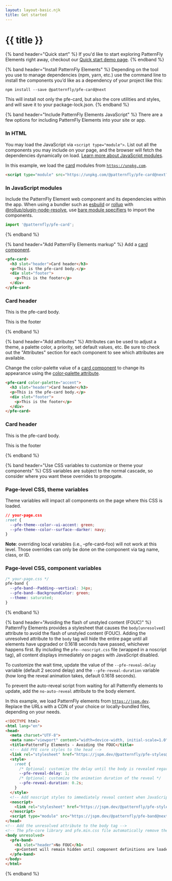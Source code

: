 ```yaml
---
layout: layout-basic.njk
title: Get started
---
```


<pfe-band class="header" use-grid>
  <h1 slot="header">{{ title }}</h1>
</pfe-band>

{% band header="Quick start" %}
  If you'd like to start exploring PatternFly Elements right away, checkout our [Quick start demo page](/quick-start).
{% endband %}

{% band header="Install PatternFly Elements" %}
  Depending on the tool you use to manage dependencies (npm, yarn, etc.) use the command line to install the components
  you’d like as a dependency of your project like this:

  ```shell
  npm install --save @patternfly/pfe-card@next
  ```

  This will install not only the pfe-card, but also the core utilities and styles,
  and will save it to your package-lock.json.
{% endband %}

{% band header="Include PatternFly Elements JavaScript" %}
  There are a few options for including PatternFly Elements into your site or app.

  ### In HTML
  You may load the JavaScript via `<script type="module">`. List out all the components you may include on your page,
  and the browser will fetch the dependencies dynamically on load.
  [Learn more about JavaScript modules](https://hospodarets.com/native-ecmascript-modules-the-first-overview).

  In this example, we load the [card](/components/card/) modules from [`https://unpkg.com`](https://unpkg.com).

  ```html
  <script type="module" src="https://unpkg.com/@patternfly/pfe-card@next?module"></script>
  ```

  <a id="in-an-app"></a>
  ### In JavaScript modules
  Include the PatternFly Element web component and its dependencies within the app.
  When using a bundler such as [esbuild](https://esbuild.github.io/) or [rollup](https://rollupjs.org)
  with [@rollup/plugin-node-resolve](https://www.npmjs.com/package/@rollup/plugin-node-resolve), use
  [bare module specifiers](https://lit.dev/docs/tools/requirements/) to import the components.

  ```javascript
  import '@patternfly/pfe-card';
  ```
{% endband %}

{% band header="Add PatternFly Elements markup" %}
  Add a [card component](/components/card).
  ```html
  <pfe-card>
    <h3 slot="header">Card header</h3>
    <p>This is the pfe-card body.</p>
    <div slot="footer">
      <p>This is the footer</p>
    </div>
  </pfe-card>
  ```
  <div class="pfe-l-grid pfe-m-gutters">
    <pfe-card class="pfe-l-grid__item pfe-m-4-col">
      <h3 slot="header">Card header</h3>
      <p>This is the pfe-card body.</p>
      <div slot="footer">
        <p>This is the footer</p>
      </div>
    </pfe-card>
  </div>
{% endband %}

{% band header="Add attributes" %}
  Attributes can be used to adjust a theme, a palette color, a priority, set default values, etc. Be sure to check out the "Attributes" section for each component to see which attributes are available.

  Change the color-palette value of a [card component](/components/card) to change its appearance using the [color-palette attribute](http://localhost:8080/components/card/#colorPalette).
  ```html
  <pfe-card color-palette="accent">
    <h3 slot="header">Card header</h3>
    <p>This is the pfe-card body.</p>
    <div slot="footer">
      <p>This is the footer</p>
    </div>
  </pfe-card>
  ```
  <div class="pfe-l-grid pfe-m-gutters">
    <pfe-card color-palette="accent" class="pfe-l-grid__item pfe-m-4-col">
      <h3 slot="header">Card header</h3>
      <p>This is the pfe-card body.</p>
      <div slot="footer">
        <p>This is the footer</p>
      </div>
    </pfe-card>
  </div>
{% endband %}

{% band header="Use CSS variables to customize or theme your components" %}
  CSS variables are subject to the normal cascade, so consider where you want these overrides to propogate.

  ### Page-level CSS, theme variables
  Theme variables will impact all components on the page where this CSS is loaded.

  ```css
  // your-page.css
  :root {
    --pfe-theme--color--ui-accent: green;
    --pfe-theme--color--surface--darker: navy;
  }
  ```

  **Note**: overriding local variables (i.e., –pfe-card–foo) will not work at this level. Those overrides can only be done on the component via tag name, class, or ID.

  ### Page-level CSS, component variables
  ```css
  /* your-page.css */
  pfe-band {
    --pfe-band--Padding--vertical: 34px;
    --pfe-band--BackgroundColor: green;
    --theme: saturated;
  }
  ```
{% endband %}

{% band header="Avoiding the flash of unstyled content (FOUC)" %}
  PatternFly Elements provides a stylesheet that causes the `body[unresolved]` attribute
  to avoid the flash of unstyled content (FOUC). Adding the unresolved attribute to the `body`
  tag will hide the entire page until all elements have upgraded or 0.1618 seconds have passed,
  whichever happens first. By including the `pfe--noscript.css` file (wrapped in a noscript tag),
  all content displays immediately on pages with JavaScript disabled.

  To customize the wait time, update the value of the `--pfe-reveal-delay` variable (default 2 second delay)
  and the `--pfe-reveal-duration` variable (how long the reveal animation takes, default 0.1618 seconds).

  To prevent the auto-reveal script from waiting for all Patternfly elements to update,
  add the `no-auto-reveal` attribute to the body element.

  In this example, we load PatternFly elements from [`https://jspm.dev`](https://jspm.dev).
  Replace the URLs with a CDN of your choice or locally-bundled files, depending on your needs.

  ```html
  <!DOCTYPE html>
  <html lang="en">
  <head>
    <meta charset="UTF-8">
    <meta name="viewport" content="width=device-width, initial-scale=1.0">
    <title>PatternFly Elements - Avoiding the FOUC</title>
    <!-- Add PFE core styles to the head -->
    <link rel="stylesheet" href="https://jspm.dev/@patternfly/pfe-styles@next/pfe.min.css">
    <style>
      :root {
        /* Optional: customize the delay until the body is revealed regardless */
        --pfe-reveal-delay: 1;
        /* Optional: customize the animation duration of the reveal */
        --pfe-reveal-duration: 0.2s;
      }
    </style>
    <!-- Add noscript styles to immediately reveal content when JavaScript is disabled -->
    <noscript>
      <link rel="stylesheet" href="https://jspm.dev/@patternfly/pfe-styles@next/pfe--noscript.min.css">
    </noscript>
    <script type="module" src="https://jspm.dev/@patternfly/pfe-band@next"></script>
  </head>
  <!-- Add the unresolved attribute to the body tag -->
  <!-- The pfe-core library and pfe.min.css file automatically remove the unresolved attribute -->
  <body unresolved>
    <pfe-band>
      <h1 slot="header">No FOUC</h1>
      <p>Content will remain hidden until component definitions are loaded.</p>
    </pfe-band>
  </body>
  </html>
  ```
{% endband %}
